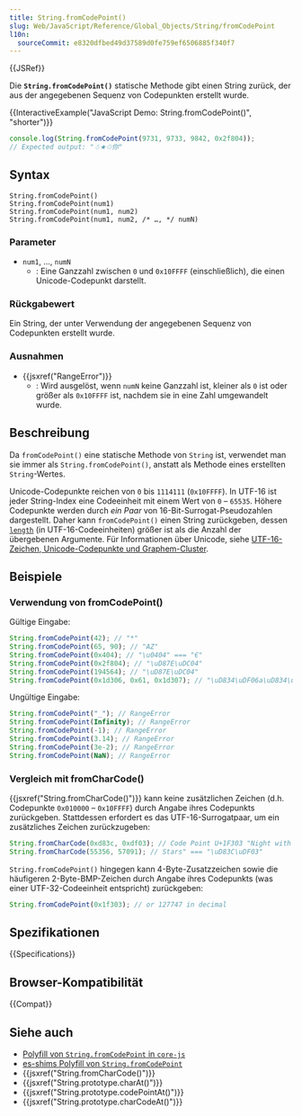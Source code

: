 ```yaml
---
title: String.fromCodePoint()
slug: Web/JavaScript/Reference/Global_Objects/String/fromCodePoint
l10n:
  sourceCommit: e8320dfbed49d37589d0fe759ef6506885f340f7
---
```


{{JSRef}}

Die **`String.fromCodePoint()`** statische Methode gibt einen String zurück, der aus der angegebenen Sequenz von Codepunkten erstellt wurde.

{{InteractiveExample("JavaScript Demo: String.fromCodePoint()", "shorter")}}

```js interactive-example
console.log(String.fromCodePoint(9731, 9733, 9842, 0x2f804));
// Expected output: "☃★♲你"
```

## Syntax

```js-nolint
String.fromCodePoint()
String.fromCodePoint(num1)
String.fromCodePoint(num1, num2)
String.fromCodePoint(num1, num2, /* …, */ numN)
```

### Parameter

- `num1`, …, `numN`
  - : Eine Ganzzahl zwischen `0` und `0x10FFFF` (einschließlich), die einen Unicode-Codepunkt darstellt.

### Rückgabewert

Ein String, der unter Verwendung der angegebenen Sequenz von Codepunkten erstellt wurde.

### Ausnahmen

- {{jsxref("RangeError")}}
  - : Wird ausgelöst, wenn `numN` keine Ganzzahl ist, kleiner als `0` ist oder größer als `0x10FFFF` ist, nachdem sie in eine Zahl umgewandelt wurde.

## Beschreibung

Da `fromCodePoint()` eine statische Methode von `String` ist, verwendet man sie immer als `String.fromCodePoint()`, anstatt als Methode eines erstellten `String`-Wertes.

Unicode-Codepunkte reichen von `0` bis `1114111` (`0x10FFFF`). In UTF-16 ist jeder String-Index eine Codeeinheit mit einem Wert von `0` – `65535`. Höhere Codepunkte werden durch _ein Paar_ von 16-Bit-Surrogat-Pseudozahlen dargestellt. Daher kann `fromCodePoint()` einen String zurückgeben, dessen [`length`](/de/docs/Web/JavaScript/Reference/Global_Objects/String/length) (in UTF-16-Codeeinheiten) größer ist als die Anzahl der übergebenen Argumente. Für Informationen über Unicode, siehe [UTF-16-Zeichen, Unicode-Codepunkte und Graphem-Cluster](/de/docs/Web/JavaScript/Reference/Global_Objects/String#utf-16_characters_unicode_code_points_and_grapheme_clusters).

## Beispiele

### Verwendung von fromCodePoint()

Gültige Eingabe:

```js
String.fromCodePoint(42); // "*"
String.fromCodePoint(65, 90); // "AZ"
String.fromCodePoint(0x404); // "\u0404" === "Є"
String.fromCodePoint(0x2f804); // "\uD87E\uDC04"
String.fromCodePoint(194564); // "\uD87E\uDC04"
String.fromCodePoint(0x1d306, 0x61, 0x1d307); // "\uD834\uDF06a\uD834\uDF07"
```

Ungültige Eingabe:

```js
String.fromCodePoint("_"); // RangeError
String.fromCodePoint(Infinity); // RangeError
String.fromCodePoint(-1); // RangeError
String.fromCodePoint(3.14); // RangeError
String.fromCodePoint(3e-2); // RangeError
String.fromCodePoint(NaN); // RangeError
```

### Vergleich mit fromCharCode()

{{jsxref("String.fromCharCode()")}} kann keine zusätzlichen Zeichen (d.h. Codepunkte `0x010000` – `0x10FFFF`) durch Angabe ihres Codepunkts zurückgeben. Stattdessen erfordert es das UTF-16-Surrogatpaar, um ein zusätzliches Zeichen zurückzugeben:

```js
String.fromCharCode(0xd83c, 0xdf03); // Code Point U+1F303 "Night with
String.fromCharCode(55356, 57091); // Stars" === "\uD83C\uDF03"
```

`String.fromCodePoint()` hingegen kann 4-Byte-Zusatzzeichen sowie die häufigeren 2-Byte-BMP-Zeichen durch Angabe ihres Codepunkts (was einer UTF-32-Codeeinheit entspricht) zurückgeben:

```js
String.fromCodePoint(0x1f303); // or 127747 in decimal
```

## Spezifikationen

{{Specifications}}

## Browser-Kompatibilität

{{Compat}}

## Siehe auch

- [Polyfill von `String.fromCodePoint` in `core-js`](https://github.com/zloirock/core-js#ecmascript-string-and-regexp)
- [es-shims Polyfill von `String.fromCodePoint`](https://www.npmjs.com/package/string.fromcodepoint)
- {{jsxref("String.fromCharCode()")}}
- {{jsxref("String.prototype.charAt()")}}
- {{jsxref("String.prototype.codePointAt()")}}
- {{jsxref("String.prototype.charCodeAt()")}}
